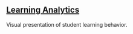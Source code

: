## [Learning Analytics](https://sacren.github.io/learning-analytics/)

Visual presentation of student learning behavior.
